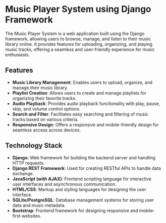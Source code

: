 # Music Player System using Django Framework

The Music Player System is a web application built using the Django framework, allowing users to browse, manage, and listen to their music library online. It provides features for uploading, organizing, and playing music tracks, offering a seamless and user-friendly experience for music enthusiasts.

## Features

- **Music Library Management**: Enables users to upload, organize, and manage their music library.
- **Playlist Creation**: Allows users to create and manage playlists for organizing their favorite tracks.
- **Audio Playback**: Provides audio playback functionality with play, pause, skip, and volume control options.
- **Search and Filter**: Facilitates easy searching and filtering of music tracks based on various criteria.
- **Responsive Design**: Offers a responsive and mobile-friendly design for seamless access across devices.

## Technology Stack

- **Django**: Web framework for building the backend server and handling HTTP requests.
- **Django REST Framework**: Used for creating RESTful APIs to handle data exchange.
- **JavaScript (with AJAX)**: Frontend scripting language for interactive user interfaces and asynchronous communication.
- **HTML/CSS**: Markup and styling languages for designing the user interface.
- **SQLite/PostgreSQL**: Database management systems for storing user data and music metadata.
- **Bootstrap**: Frontend framework for designing responsive and mobile-first websites.

